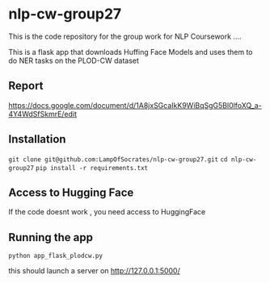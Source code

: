 # nlp-cw-group27

This is the code repository for the group work for NLP Coursework ....

This is a flask app that downloads Huffing Face Models and uses them to do NER tasks on the PLOD-CW dataset

## Report
https://docs.google.com/document/d/1A8jxSGcaIkK9WiBqSgG5Bl0lfoXQ_a-4Y4WdSfSkmrE/edit


## Installation 

`git clone git@github.com:LampOfSocrates/nlp-cw-group27.git`
`cd nlp-cw-group27`
`pip install -r requirements.txt`


## Access to Hugging Face

If the code doesnt work , you need access to HuggingFace


## Running the app 

`python app_flask_plodcw.py`

this should launch a server on http://127.0.0.1:5000/